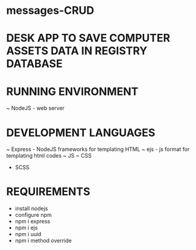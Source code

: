 # messages-CRUD

# DESK APP TO SAVE COMPUTER ASSETS DATA IN REGISTRY DATABASE 

# RUNNING ENVIRONMENT

~ NodeJS - web server 

# DEVELOPMENT LANGUAGES 

~ Express - NodeJS frameworks for templating HTML
~ ejs -  js format for templating html codes
~ JS 
~ CSS
- SCSS

# REQUIREMENTS 

- install nodejs
- configure npm
- npm i express
- npm i ejs
- npm i uuid
- npm i method override 
